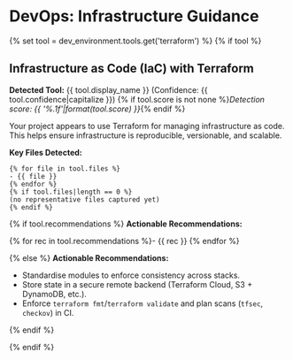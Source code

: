 # DevOps: Infrastructure Guidance

{% set tool = dev_environment.tools.get('terraform') %}
{% if tool %}

## Infrastructure as Code (IaC) with Terraform

**Detected Tool:** {{ tool.display_name }} (Confidence: {{ tool.confidence|capitalize }})
{% if tool.score is not none %}_Detection score: {{ '%.1f'|format(tool.score) }}_{% endif %}

Your project appears to use Terraform for managing infrastructure as code. This
helps ensure infrastructure is reproducible, versionable, and scalable.

**Key Files Detected:**

```text
{% for file in tool.files %}
- {{ file }}
{% endfor %}
{% if tool.files|length == 0 %}
(no representative files captured yet)
{% endif %}
```

{% if tool.recommendations %}
**Actionable Recommendations:**

{% for rec in tool.recommendations %}- {{ rec }}
{% endfor %}

{% else %}
**Actionable Recommendations:**

- Standardise modules to enforce consistency across stacks.
- Store state in a secure remote backend (Terraform Cloud, S3 + DynamoDB, etc.).
- Enforce `terraform fmt`/`terraform validate` and plan scans (`tfsec`, `checkov`) in CI.

{% endif %}

{% endif %}
